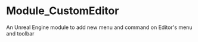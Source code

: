 # Module_CustomEditor
 An Unreal Engine module to add new menu and command on Editor's menu and toolbar
